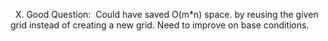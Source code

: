 ​
​
X. Good Question:
​
Could have saved O(m*n) space. by reusing the given grid instead of creating a new
grid. Need to improve on base conditions.